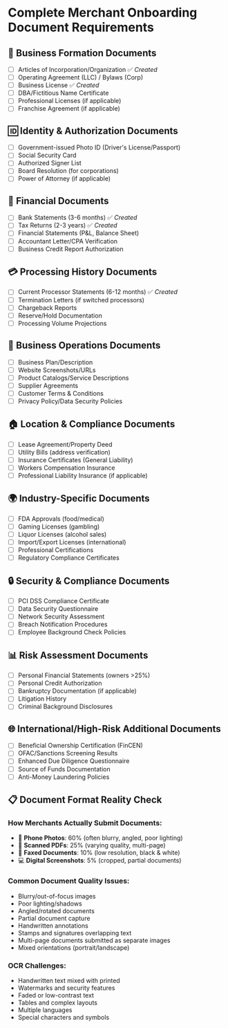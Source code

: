 # Complete Merchant Onboarding Document Requirements

## 🏢 **Business Formation Documents**
- [ ] Articles of Incorporation/Organization ✅ *Created*
- [ ] Operating Agreement (LLC) / Bylaws (Corp)
- [ ] Business License ✅ *Created*
- [ ] DBA/Fictitious Name Certificate
- [ ] Professional Licenses (if applicable)
- [ ] Franchise Agreement (if applicable)

## 🆔 **Identity & Authorization Documents**
- [ ] Government-issued Photo ID (Driver's License/Passport)
- [ ] Social Security Card
- [ ] Authorized Signer List
- [ ] Board Resolution (for corporations)
- [ ] Power of Attorney (if applicable)

## 🏦 **Financial Documents**
- [ ] Bank Statements (3-6 months) ✅ *Created*
- [ ] Tax Returns (2-3 years) ✅ *Created*
- [ ] Financial Statements (P&L, Balance Sheet)
- [ ] Accountant Letter/CPA Verification
- [ ] Business Credit Report Authorization

## 💳 **Processing History Documents**
- [ ] Current Processor Statements (6-12 months) ✅ *Created*
- [ ] Termination Letters (if switched processors)
- [ ] Chargeback Reports
- [ ] Reserve/Hold Documentation
- [ ] Processing Volume Projections

## 🏢 **Business Operations Documents**
- [ ] Business Plan/Description
- [ ] Website Screenshots/URLs
- [ ] Product Catalogs/Service Descriptions
- [ ] Supplier Agreements
- [ ] Customer Terms & Conditions
- [ ] Privacy Policy/Data Security Policies

## 🏠 **Location & Compliance Documents**
- [ ] Lease Agreement/Property Deed
- [ ] Utility Bills (address verification)
- [ ] Insurance Certificates (General Liability)
- [ ] Workers Compensation Insurance
- [ ] Professional Liability Insurance (if applicable)

## 🌍 **Industry-Specific Documents**
- [ ] FDA Approvals (food/medical)
- [ ] Gaming Licenses (gambling)
- [ ] Liquor Licenses (alcohol sales)
- [ ] Import/Export Licenses (international)
- [ ] Professional Certifications
- [ ] Regulatory Compliance Certificates

## 🔒 **Security & Compliance Documents**
- [ ] PCI DSS Compliance Certificate
- [ ] Data Security Questionnaire
- [ ] Network Security Assessment
- [ ] Breach Notification Procedures
- [ ] Employee Background Check Policies

## 📊 **Risk Assessment Documents**
- [ ] Personal Financial Statements (owners >25%)
- [ ] Personal Credit Authorization
- [ ] Bankruptcy Documentation (if applicable)
- [ ] Litigation History
- [ ] Criminal Background Disclosures

## 🌐 **International/High-Risk Additional Documents**
- [ ] Beneficial Ownership Certification (FinCEN)
- [ ] OFAC/Sanctions Screening Results
- [ ] Enhanced Due Diligence Questionnaire
- [ ] Source of Funds Documentation
- [ ] Anti-Money Laundering Policies

## 📋 **Document Format Reality Check**

### **How Merchants Actually Submit Documents:**
- 📱 **Phone Photos**: 60% (often blurry, angled, poor lighting)
- 📄 **Scanned PDFs**: 25% (varying quality, multi-page)
- 📠 **Faxed Documents**: 10% (low resolution, black & white)
- 💻 **Digital Screenshots**: 5% (cropped, partial documents)

### **Common Document Quality Issues:**
- Blurry/out-of-focus images
- Poor lighting/shadows
- Angled/rotated documents
- Partial document capture
- Handwritten annotations
- Stamps and signatures overlapping text
- Multi-page documents submitted as separate images
- Mixed orientations (portrait/landscape)

### **OCR Challenges:**
- Handwritten text mixed with printed
- Watermarks and security features
- Faded or low-contrast text
- Tables and complex layouts
- Multiple languages
- Special characters and symbols